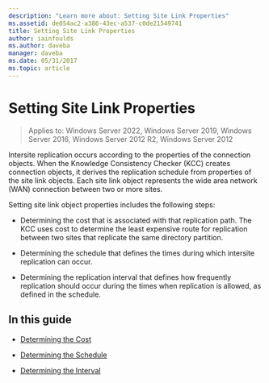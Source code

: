 ```yaml
---
description: "Learn more about: Setting Site Link Properties"
ms.assetid: de054ac2-a386-43ec-a537-c0de21549741
title: Setting Site Link Properties
author: iainfoulds
ms.author: daveba
manager: daveba
ms.date: 05/31/2017
ms.topic: article
---
```


# Setting Site Link Properties

>Applies to: Windows Server 2022, Windows Server 2019, Windows Server 2016, Windows Server 2012 R2, Windows Server 2012

Intersite replication occurs according to the properties of the connection objects. When the Knowledge Consistency Checker (KCC) creates connection objects, it derives the replication schedule from properties of the site link objects. Each site link object represents the wide area network (WAN) connection between two or more sites.

Setting site link object properties includes the following steps:

-   Determining the cost that is associated with that replication path. The KCC uses cost to determine the least expensive route for replication between two sites that replicate the same directory partition.

-   Determining the schedule that defines the times during which intersite replication can occur.

-   Determining the replication interval that defines how frequently replication should occur during the times when replication is allowed, as defined in the schedule.

## In this guide

-   [Determining the Cost](../../ad-ds/plan/Determining-the-Cost.md)

-   [Determining the Schedule](../../ad-ds/plan/Determining-the-Schedule.md)

-   [Determining the Interval](../../ad-ds/plan/Determining-the-Interval.md)



